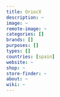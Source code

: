 ```yaml
---
title: OriocX
description: ~
image: ~
remote-image: ~
categories: []
brands: []
purposes: []
types: []
countries: [spain]
website: ~
shop: ~
store-finder: ~
about: ~
wiki: ~
---
```

